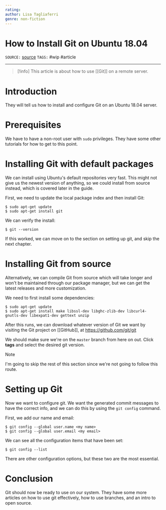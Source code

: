 ```yaml
---
rating: 
author: Lisa Tagliaferri
genre: non-fiction
---
```

# How to Install Git on Ubuntu 18.04
`SOURCE:` [source](https://www.digitalocean.com/community/tutorials/how-to-install-git-on-ubuntu-18-04)
`TAGS:` #wip #article 

---
> [!info]
> This article is about how to use [[Git]] on a remote server. 

# Introduction
They will tell us how to install and configure Git on an Ubuntu 18.04 server. 

# Prerequisites
We have to have a non-root user with `sudo` privileges. They have some other tutorials for how to get to this point.

# Installing Git with default packages
We can install using Ubuntu's default repositories very fast. This might not give us the newest version of anything, so we could install from source instead, which is covered later in the guide. 

First, we need to update the local package index and then install Git:
```
$ sudo apt-get update
$ sudo apt-get install git
```

We can verify the install:
```
$ git --version
```

If this worked, we can move on to the section on setting up git, and skip the next chapter.

# Installing Git from source
Alternatively, we can compile Git from source which will take longer and won't be maintained through our package manager, but we can get the latest releases and more customization. 

We need to first install some dependencies:
```
$ sudo apt-get update
$ sudo apt-get install make libssl-dev libghc-zlib-dev libcurl4-gnutls-dev libexpat1-dev gettext unzip
```

After this runs, we can download whatever version of Git we want by visiting the Git project on [[GitHub]], at https://github.com/git/git 

We should make sure we're on the `master` branch from here on out. Click **tags** and select the desired git version. 

> [!note]
> I'm going to skip the rest of this section since we're not going to follow this route.

# Setting up Git
Now we want to configure git. We want the generated commit messages to have the correct info, and we can do this by using the `git config` command. 

First, we add our name and email:
```
$ git config --global user.name <my name>
$ git config --global user.email <my email>
```

We can see all the configuration items that have been set:
```
$ git config --list
```

There are other configuration options, but these two are the most essential. 

# Conclusion
Git should now be ready to use on our system. They have some more articles on how to use git effectively, how to use branches, and an intro to open source. 